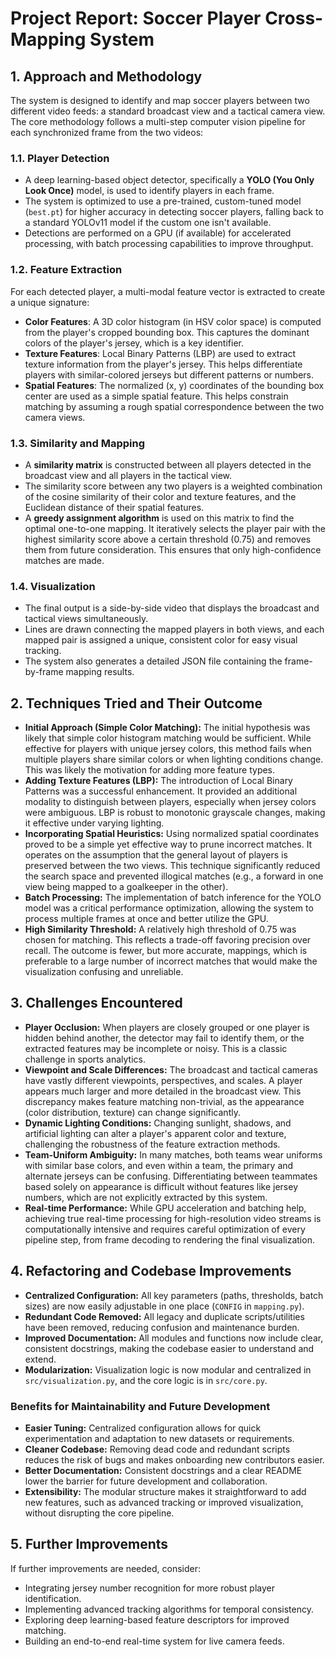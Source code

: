 # Project Report: Soccer Player Cross-Mapping System

## 1. Approach and Methodology

The system is designed to identify and map soccer players between two different video feeds: a standard broadcast view and a tactical camera view. The core methodology follows a multi-step computer vision pipeline for each synchronized frame from the two videos:

### 1.1. Player Detection
- A deep learning-based object detector, specifically a **YOLO (You Only Look Once)** model, is used to identify players in each frame.
- The system is optimized to use a pre-trained, custom-tuned model (`best.pt`) for higher accuracy in detecting soccer players, falling back to a standard YOLOv11 model if the custom one isn't available.
- Detections are performed on a GPU (if available) for accelerated processing, with batch processing capabilities to improve throughput.

### 1.2. Feature Extraction
For each detected player, a multi-modal feature vector is extracted to create a unique signature:
- **Color Features**: A 3D color histogram (in HSV color space) is computed from the player's cropped bounding box. This captures the dominant colors of the player's jersey, which is a key identifier.
- **Texture Features**: Local Binary Patterns (LBP) are used to extract texture information from the player's jersey. This helps differentiate players with similar-colored jerseys but different patterns or numbers.
- **Spatial Features**: The normalized (x, y) coordinates of the bounding box center are used as a simple spatial feature. This helps constrain matching by assuming a rough spatial correspondence between the two camera views.

### 1.3. Similarity and Mapping
- A **similarity matrix** is constructed between all players detected in the broadcast view and all players in the tactical view.
- The similarity score between any two players is a weighted combination of the cosine similarity of their color and texture features, and the Euclidean distance of their spatial features.
- A **greedy assignment algorithm** is used on this matrix to find the optimal one-to-one mapping. It iteratively selects the player pair with the highest similarity score above a certain threshold (0.75) and removes them from future consideration. This ensures that only high-confidence matches are made.

### 1.4. Visualization
- The final output is a side-by-side video that displays the broadcast and tactical views simultaneously.
- Lines are drawn connecting the mapped players in both views, and each mapped pair is assigned a unique, consistent color for easy visual tracking.
- The system also generates a detailed JSON file containing the frame-by-frame mapping results.

## 2. Techniques Tried and Their Outcome

- **Initial Approach (Simple Color Matching):** The initial hypothesis was likely that simple color histogram matching would be sufficient. While effective for players with unique jersey colors, this method fails when multiple players share similar colors or when lighting conditions change. This was likely the motivation for adding more feature types.
- **Adding Texture Features (LBP):** The introduction of Local Binary Patterns was a successful enhancement. It provided an additional modality to distinguish between players, especially when jersey colors were ambiguous. LBP is robust to monotonic grayscale changes, making it effective under varying lighting.
- **Incorporating Spatial Heuristics:** Using normalized spatial coordinates proved to be a simple yet effective way to prune incorrect matches. It operates on the assumption that the general layout of players is preserved between the two views. This technique significantly reduced the search space and prevented illogical matches (e.g., a forward in one view being mapped to a goalkeeper in the other).
- **Batch Processing:** The implementation of batch inference for the YOLO model was a critical performance optimization, allowing the system to process multiple frames at once and better utilize the GPU.
- **High Similarity Threshold:** A relatively high threshold of 0.75 was chosen for matching. This reflects a trade-off favoring precision over recall. The outcome is fewer, but more accurate, mappings, which is preferable to a large number of incorrect matches that would make the visualization confusing and unreliable.

## 3. Challenges Encountered

- **Player Occlusion:** When players are closely grouped or one player is hidden behind another, the detector may fail to identify them, or the extracted features may be incomplete or noisy. This is a classic challenge in sports analytics.
- **Viewpoint and Scale Differences:** The broadcast and tactical cameras have vastly different viewpoints, perspectives, and scales. A player appears much larger and more detailed in the broadcast view. This discrepancy makes feature matching non-trivial, as the appearance (color distribution, texture) can change significantly.
- **Dynamic Lighting Conditions:** Changing sunlight, shadows, and artificial lighting can alter a player's apparent color and texture, challenging the robustness of the feature extraction methods.
- **Team-Uniform Ambiguity:** In many matches, both teams wear uniforms with similar base colors, and even within a team, the primary and alternate jerseys can be confusing. Differentiating between teammates based solely on appearance is difficult without features like jersey numbers, which are not explicitly extracted by this system.
- **Real-time Performance:** While GPU acceleration and batching help, achieving true real-time processing for high-resolution video streams is computationally intensive and requires careful optimization of every pipeline step, from frame decoding to rendering the final visualization.

## 4. Refactoring and Codebase Improvements

- **Centralized Configuration:** All key parameters (paths, thresholds, batch sizes) are now easily adjustable in one place (`CONFIG` in `mapping.py`).
- **Redundant Code Removed:** All legacy and duplicate scripts/utilities have been removed, reducing confusion and maintenance burden.
- **Improved Documentation:** All modules and functions now include clear, consistent docstrings, making the codebase easier to understand and extend.
- **Modularization:** Visualization logic is now modular and centralized in `src/visualization.py`, and the core logic is in `src/core.py`.

### Benefits for Maintainability and Future Development

- **Easier Tuning:** Centralized configuration allows for quick experimentation and adaptation to new datasets or requirements.
- **Cleaner Codebase:** Removing dead code and redundant scripts reduces the risk of bugs and makes onboarding new contributors easier.
- **Better Documentation:** Consistent docstrings and a clear README lower the barrier for future development and collaboration.
- **Extensibility:** The modular structure makes it straightforward to add new features, such as advanced tracking or improved visualization, without disrupting the core pipeline.

## 5. Further Improvements

If further improvements are needed, consider:
- Integrating jersey number recognition for more robust player identification.
- Implementing advanced tracking algorithms for temporal consistency.
- Exploring deep learning-based feature descriptors for improved matching.
- Building an end-to-end real-time system for live camera feeds. 
